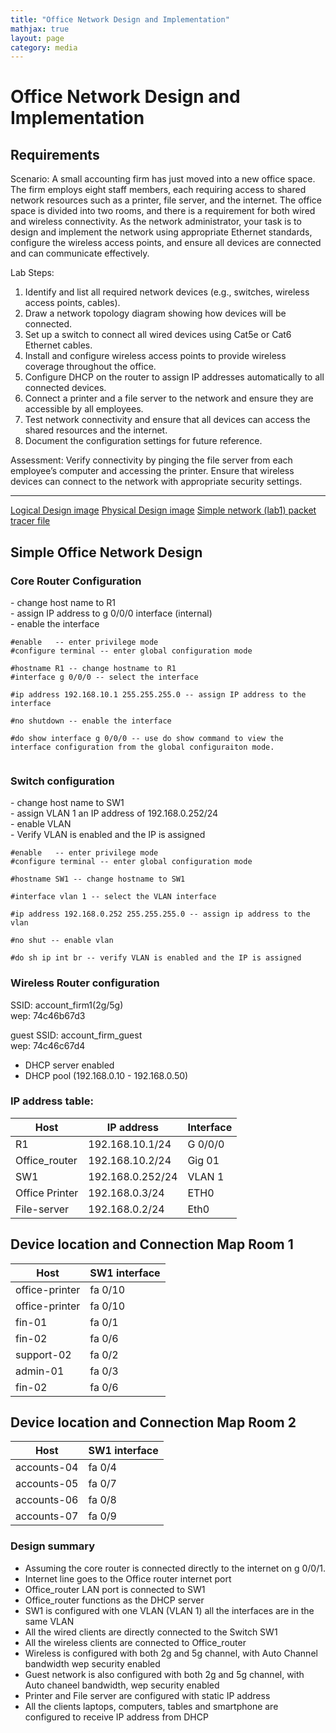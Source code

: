 ```yaml
---
title: "Office Network Design and Implementation"
mathjax: true
layout: page
category: media
---
```

<h1>Office Network Design and Implementation</h1>
<h2>Requirements</h2>
Scenario:
A small accounting firm has just moved into a new office space. The firm employs eight staff members, each requiring access to shared network resources such as a printer, file server, and the internet. The office space is divided into two rooms, and there is a requirement for both wired and wireless connectivity. As the network administrator, your task is to design and implement the network using appropriate Ethernet standards, configure the wireless access points, and ensure all devices are connected and can communicate effectively.

Lab Steps:

1. Identify and list all required network devices (e.g., switches, wireless access points, cables).
2. Draw a network topology diagram showing how devices will be connected.
3. Set up a switch to connect all wired devices using Cat5e or Cat6 Ethernet cables.
4. Install and configure wireless access points to provide wireless coverage throughout the office.
5. Configure DHCP on the router to assign IP addresses automatically to all connected devices.
6. Connect a printer and a file server to the network and ensure they are accessible by all employees.
7. Test network connectivity and ensure that all devices can access the shared resources and the internet.
8. Document the configuration settings for future reference.

Assessment: Verify connectivity by pinging the file server from each employee’s computer and accessing the printer. Ensure that wireless devices can connect to the network with appropriate security settings.

-----------------------------------------------------------------------------------------------------------------------------------------------------------------------------------------------
<a href url="https://d-cva.github.io/assets/img/simple-network.png">Logical Design image</a>
<a href url="https://d-cva.github.io/assets/img/simple-network1.png">Physical Design image</a>
<a href url="https://d-cva.github.io/assets/labs/simple-office-network.pkt">Simple network (lab1) packet tracer file</a>

<h2>Simple Office Network Design</h2>
<h3>Core Router Configuration</h3>
- change host name to R1<br>
- assign IP address to g 0/0/0 interface (internal)<br>
- enable the interface<br>

<code>
#enable   -- enter privilege mode
#configure terminal -- enter global configuration mode<br>
#hostname R1 -- change hostname to R1
#interface g 0/0/0 -- select the interface<br>
#ip address 192.168.10.1 255.255.255.0 -- assign IP address to the interface<br>
#no shutdown -- enable the interface<br>
#do show interface g 0/0/0 -- use do show command to view the interface configuration from the global configuraiton mode.<br>
</code>

<h3>Switch configuration</h3>
- change host name to SW1<br>
- assign VLAN 1 an IP address of 192.168.0.252/24<br>
- enable VLAN<br>
- Verify VLAN is enabled and the IP is assigned<br>

<code>
#enable   -- enter privilege mode
#configure terminal -- enter global configuration mode<br>
#hostname SW1 -- change hostname to SW1<br>
#interface vlan 1 -- select the VLAN interface<br>
#ip address 192.168.0.252 255.255.255.0 -- assign ip address to the vlan<br>
#no shut -- enable vlan <br>
#do sh ip int br -- verify VLAN is enabled and the IP is assigned
</code>

<h3>Wireless Router configuration</h3>
SSID: account_firm1(2g/5g)<br>
wep: 74c46b67d3<br>

guest SSID: account_firm_guest<br>
wep: 74c46c67d4<br>

- DHCP server enabled<br>
- DHCP pool (192.168.0.10 - 192.168.0.50) <br>

<h3>IP address table: </h3>

|  Host         | IP address           | Interface |
| ------------- | -------------------- | --------- |
|  R1           | 192.168.10.1/24      | G 0/0/0   |
| Office_router | 192.168.10.2/24      | Gig 01    |
| SW1           | 192.168.0.252/24     | VLAN 1    |
| Office Printer| 192.168.0.3/24       | ETH0      |
| File-server   | 192.168.0.2/24       | Eth0      |



<h2> Device location and Connection Map Room 1</h3>

| Host              | SW1 interface | 
| ----------------- | ------------- |
| office-printer    | fa 0/10       |
| office-printer    | fa 0/10       |
| fin-01            | fa 0/1        |
| fin-02            | fa 0/6        |
| support-02        | fa 0/2        |
| admin-01          | fa 0/3        |
| fin-02            | fa 0/6        |

<h2> Device location and Connection Map Room 2</h3>

| Host              | SW1 interface | 
| ----------------- | ------------- |
| accounts-04       | fa 0/4        |
| accounts-05       | fa 0/7        |
| accounts-06       | fa 0/8        |
| accounts-07       | fa 0/9        |



<h3>Design summary</h3>

- Assuming the core router is connected directly to the internet on g 0/0/1. <br>
- Internet line goes to the Office router internet port<br>
- Office_router LAN port is connected to SW1<br>
- Office_router functions as the DHCP server<br>
- SW1 is configured with one VLAN (VLAN 1) all the interfaces are in the same VLAN
- All the wired clients are directly connected to the Switch SW1<br>
- All the wireless clients are connected to Office_router<br>
- Wireless is configured with both 2g and 5g channel, with Auto Channel bandwidth wep security enabled<br>
- Guest network is also configured with both 2g and 5g channel, with Auto chaneel bandwidth, wep security enabled<br>
- Printer and File server are configured with static IP address<br>
- All the clients laptops, computers, tables and smartphone are configured to receive IP address from DHCP<br>




